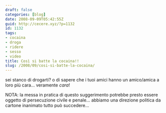 ```yaml
---
draft: false
categories: [blog]
date: 2008-09-09T05:42:55Z
guid: http://cecere.xyz/?p=1132
id: 1132
tags:
- cocaina
- droga
- ridere
- sesso
- video
title: Così si batte la cocaina!!
slug: /2008/09/cosi-si-batte-la-cocaina/
---
```


sei stanco di drogarti? o di sapere che i tuoi amici hanno un amico/amica a loro più cara… veramente _cara_!

NOTA: la messa in pratica di questo suggerimento potrebbe presto essere oggetto di persecuzione civile e penale… abbiamo una direzione politica da cartone inanimato tutto può succedere…